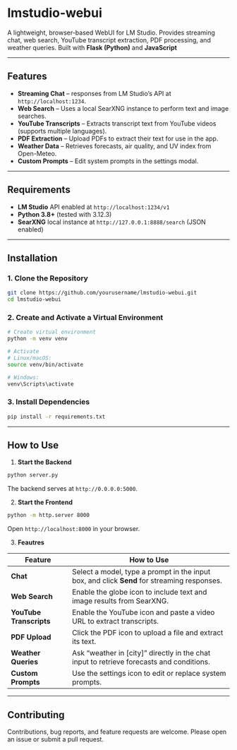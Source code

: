# lmstudio-webui

A lightweight, browser-based WebUI for LM Studio.
Provides streaming chat, web search, YouTube transcript extraction, PDF processing, and weather queries.
Built with **Flask (Python)** and **JavaScript**

---

## Features

* **Streaming Chat** – responses from LM Studio’s API at `http://localhost:1234`.
* **Web Search** – Uses a local SearXNG instance to perform text and image searches.
* **YouTube Transcripts** – Extracts transcript text from YouTube videos (supports multiple languages).
* **PDF Extraction** – Upload PDFs to extract their text for use in the app.
* **Weather Data** – Retrieves forecasts, air quality, and UV index from Open-Meteo.
* **Custom Prompts** – Edit system prompts in the settings modal.

---

## Requirements

* **LM Studio** API enabled at `http://localhost:1234/v1`
* **Python 3.8+** (tested with 3.12.3)
* **SearXNG** local instance at `http://127.0.0.1:8888/search` (JSON enabled)

---

## Installation

### 1. Clone the Repository

```bash
git clone https://github.com/yourusername/lmstudio-webui.git
cd lmstudio-webui
```

### 2. Create and Activate a Virtual Environment

```bash
# Create virtual environment
python -m venv venv

# Activate
# Linux/macOS:
source venv/bin/activate

# Windows:
venv\Scripts\activate
```

### 3. Install Dependencies

```bash
pip install -r requirements.txt
```

---

## How to Use

1. **Start the Backend**

```bash
python server.py
```

The backend serves at `http://0.0.0.0:5000`.

2. **Start the Frontend**

```bash
python -m http.server 8000
```

Open `http://localhost:8000` in your browser.

3. **Feautres**

| Feature                 | How to Use                                                                                  |
| ----------------------- | ------------------------------------------------------------------------------------------- |
| **Chat**                | Select a model, type a prompt in the input box, and click **Send** for streaming responses. |
| **Web Search**          | Enable the globe icon to include text and image results from SearXNG.                       |
| **YouTube Transcripts** | Enable the YouTube icon and paste a video URL to extract transcripts.                       |
| **PDF Upload**          | Click the PDF icon to upload a file and extract its text.                                   |
| **Weather Queries**     | Ask “weather in \[city]” directly in the chat input to retrieve forecasts and conditions.   |
| **Custom Prompts**      | Use the settings icon to edit or replace system prompts.                                    |

---

## Contributing

Contributions, bug reports, and feature requests are welcome.
Please open an issue or submit a pull request.
